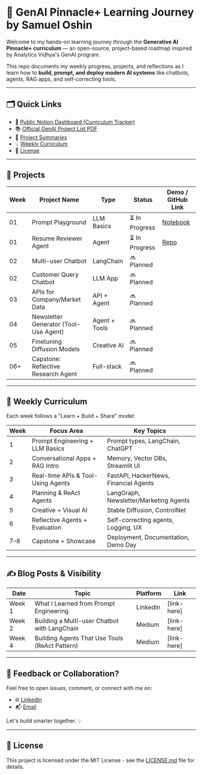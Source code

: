 # 🧠 GenAI Pinnacle+ Learning Journey by Samuel Oshin

Welcome to my hands-on learning journey through the **Generative AI Pinnacle+ curriculum** — an open-source, project-based roadmap inspired by Analytics Vidhya's GenAI program.

This repo documents my weekly progress, projects, and reflections as I learn how to **build, prompt, and deploy modern AI systems** like chatbots, agents, RAG apps, and self-correcting tools.

---

## 🗂️ Quick Links

- 📅 [Public Notion Dashboard (Curriculum Tracker)](#)
- 📚 [Official GenAI Project List PDF](./GenAI_Pinnacle_Plus_Projects.pdf)
- 🧩 [Project Summaries](#-projects)
- 💡 [Weekly Curriculum](#-weekly-curriculum)
- 📜 [License](#-license)

---

## 🚀 Projects

| Week | Project Name                             | Type         | Status        | Demo / GitHub Link |
|------|------------------------------------------|--------------|---------------|--------------------|
| 01   | Prompt Playground                        | LLM Basics   | ⏳ In Progress   | [Notebook](./week_01_prompt_engineering/prompt_playground.ipynb) |
| 01   | Resume Reviewer Agent                    | Agent        | ⏳ In Progress   | [Repo](./week_01_prompt_engineering/resume_reviewer_agent) |
| 02   | Multi-user Chatbot                       | LangChain    | 🔜 Planned |                    |
| 02   | Customer Query Chatbot                   | LLM App      | 🔜 Planned |                    |
| 03   | APIs for Company/Market Data             | API + Agent  | 🔜 Planned     |                    |
| 04   | Newsletter Generator (Tool-Use Agent)    | Agent + Tools| 🔜 Planned     |                    |
| 05   | Finetuning Diffusion Models              | Creative AI  | 🔜 Planned     |                    |
| 06+  | Capstone: Reflective Research Agent      | Full-stack   | 🔜 Planned     |                    |

---

## 📆 Weekly Curriculum

Each week follows a "Learn + Build + Share" model:

| Week | Focus Area                            | Key Topics                             |
|------|----------------------------------------|-----------------------------------------|
| 1    | Prompt Engineering + LLM Basics        | Prompt types, LangChain, ChatGPT        |
| 2    | Conversational Apps + RAG Intro        | Memory, Vector DBs, Streamlit UI        |
| 3    | Real-time APIs & Tool-Using Agents     | FastAPI, HackerNews, Financial Agents   |
| 4    | Planning & ReAct Agents                | LangGraph, Newsletter/Marketing Agents  |
| 5    | Creative + Visual AI                   | Stable Diffusion, ControlNet            |
| 6    | Reflective Agents + Evaluation         | Self-correcting agents, Logging, UX     |
| 7–8  | Capstone + Showcase                    | Deployment, Documentation, Demo Day     |

---

## ✍️ Blog Posts & Visibility

| Date | Topic                           | Platform | Link |
|------|----------------------------------|----------|------|
| Week 1 | What I Learned from Prompt Engineering | LinkedIn | [link-here] |
| Week 2 | Building a Multi-user Chatbot with LangChain | Medium | [link-here] |
| Week 4 | Building Agents That Use Tools (ReAct Pattern) | Medium | [link-here] |

---

## 💬 Feedback or Collaboration?
Feel free to open issues, comment, or connect with me on:
- 🌐 [LinkedIn](https://www.linkedin.com/in/samuel-oshin-2903611a5/)
- 📬 [Email](mailto:samuelt.oshin@gmail.com@gmail.com)

Let's build smarter together. 💡

---

## 📜 License

This project is licensed under the MIT License - see the [LICENSE.md](LICENSE.md) file for details.

